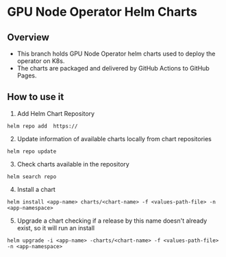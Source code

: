 # GPU Node Operator Helm Charts

## Overview
- This branch holds GPU Node Operator helm charts used to deploy the operator on K8s.
- The charts are packaged and delivered by GitHub Actions to GitHub Pages.

## How to use it

1. Add Helm Chart Repository
```
helm repo add  https://
```

2. Update information of available charts locally from chart repositories 
```
helm repo update
```

3. Check charts available in the repository
```
helm search repo 
```

4. Install a chart 
```
helm install <app-name> charts/<chart-name> -f <values-path-file> -n <app-namespace>
```

5. Upgrade a chart checking if a release by this name doesn't already exist, so it will run an install
```
helm upgrade -i <app-name> -charts/<chart-name> -f <values-path-file> -n <app-namespace>
```

